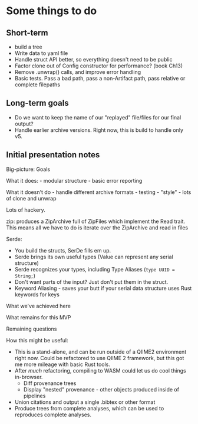 # Some things to do

## Short-term

- build a tree
- Write data to yaml file
- Handle struct API better, so everything doesn't need to be public
- Factor clone out of Config constructor for performance? (book Ch13)
- Remove .unwrap() calls, and improve error handling
- Basic tests. Pass a bad path, pass a non-Artifact path, pass relative or
complete filepaths

## Long-term goals

- Do we want to keep the name of our "replayed" file/files for our final output?
- Handle earlier archive versions. Right now, this is build to handle only v5.

## Initial presentation notes

Big-picture:
Goals

What it does:
    - modular structure
    - basic error reporting

What it doesn't do
    - handle different archive formats
    - testing
    - "style" - lots of clone and unwrap

Lots of hackery.

zip:
produces a ZipArchive full of ZipFiles which implement the Read trait.
This means all we have to do is iterate over the ZipArchive and read in files

Serde:

- You build the structs, SerDe fills em up.
- Serde brings its own useful types (Value can represent any serial structure)
- Serde recognizes your types, including Type Aliases (`type UUID = String;`)
- Don't want parts of the input? Just don't put them in the struct.
- Keyword Aliasing - saves your butt if your serial data structure uses Rust keywords for keys

What we've achieved here

What remains for this MVP

Remaining questions

How this might be useful:

- This is a stand-alone, and can be run outside of a QIIME2 environment right now. Could be refactored to use QIIME 2 framework, but this got me more mileage with basic Rust tools.
- After _much_ refactoring, compiling to WASM could let us do cool things in-browser.
  - Diff provenance trees
  - Display "nested" provenance - other objects produced inside of pipelines
- Union citations and output a single .bibtex or other format
- Produce trees from complete analyses, which can be used to reproduces complete analyses.